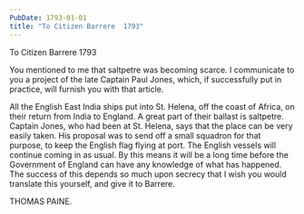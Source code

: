```yaml
---
PubDate: 1793-01-01
title: "To Citizen Barrere  1793"
---
```


   To Citizen Barrere  1793

   You mentioned to me that saltpetre was becoming scarce. I communicate to
   you a project of the late Captain Paul Jones, which, if successfully put
   in practice, will furnish you with that article.

   All the English East India ships put into St. Helena, off the coast of
   Africa, on their return from India to England. A great part of their
   ballast is saltpetre. Captain Jones, who had been at St. Helena, says that
   the place can be very easily taken. His proposal was to send off a small
   squadron for that purpose, to keep the English flag flying at port. The
   English vessels will continue coming in as usual. By this means it will be
   a long time before the Government of England can have any knowledge of
   what has happened. The success of this depends so much upon secrecy that I
   wish you would translate this yourself, and give it to Barrere.

   THOMAS PAINE.


